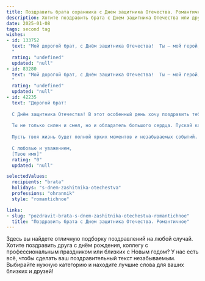 ```yaml
---
title: Поздравить брата охранника с Днем защитника Отечества. Романтичное
description: Хотите поздравить брата с Днем защитника Отечества или другим праздником? Наш ИИ создаст незабываемое поздравление, а вы обязательно выделитесь среди других.  
date: 2025-01-08
tags: second tag
wishes:
- id: 133752
  text: "Мой дорогой брат, с Днём защитника Отечества!  Ты — мой герой, мой рыцарь, хранитель спокойствия и мира, не только в нашей семье, но и для всех, кого ты оберегаешь на своей службе.  Твоя сила и преданность — это то, чем я всегда восхищался.  Пусть твоя жизнь будет полна любви,  счастья и  спокойствия, а звезда твоя всегда ярко светит на небосклоне!  Целую тебя крепко!
  "
  rating: "undefined"
  updated: "null"
- id: 83280
  text: "Мой дорогой брат, с Днём защитника Отечества!  Ты — мой герой, мой защитник, мой каменный  хранитель, чья сила и верность оберегают не только тех, кого ты охраняешь на работе, но и всех нас. Твоя смелость, преданность и  стойкость —  это тот нежный свет, что согревает наше семейное небо.  Пусть твоя жизнь будет полна  спокойствия, любви и  уважения, а сердце всегда наполнено  теплотой и гордостью за себя.  Я люблю тебя!
  "
  rating: "undefined"
  updated: "null"
- id: 42235
  text: "Дорогой брат!
  
  С Днём защитника Отечества! В этот особенный день хочу поздравить тебя с твоей важной и благородной профессией. Ты — настоящий страж, который охраняет покой и безопасность, и я горжусь тем, что у меня есть такой защитник.
  
  Ты не только силен и смел, но и обладатель большого сердца. Пускай каждый день будет полон радости, гармонии и любви, а каждый шаг на твоём пути будет освещён светом счастья. Желаю, чтобы в жизни рядом с тобой были только верные друзья и любимые люди, готовые поддержать в любой ситуации.
  
  Пусть твоя жизнь будет полной ярких моментов и незабываемых событий. Помни, что для меня ты всегда будешь образцом силы и мужества. Ты — мой герой!
  
  С любовью и уважением,
  [Твое имя]"
  rating: "0"
  updated: "null"

selectedValues:
  recipients: "brata"
  holidays: "s-dnem-zashitnika-otechestva"
  professions: "ohrannik"
  style: "romantichnoe"

links:
- slug: "pozdravit-brata-s-dnem-zashitnika-otechestva-romantichnoe"
  title: "Поздравить брата с Днем защитника Отечества. Романтичное"
---
```


Здесь вы найдете отличную подборку поздравлений на любой случай. 
Хотите поздравить друга с днём рождения, коллегу с профессиональным праздником или близких с Новым годом? У нас есть всё, чтобы сделать ваш поздравительный текст незабываемым. Выбирайте нужную категорию и находите лучшие слова для ваших близких и друзей!
